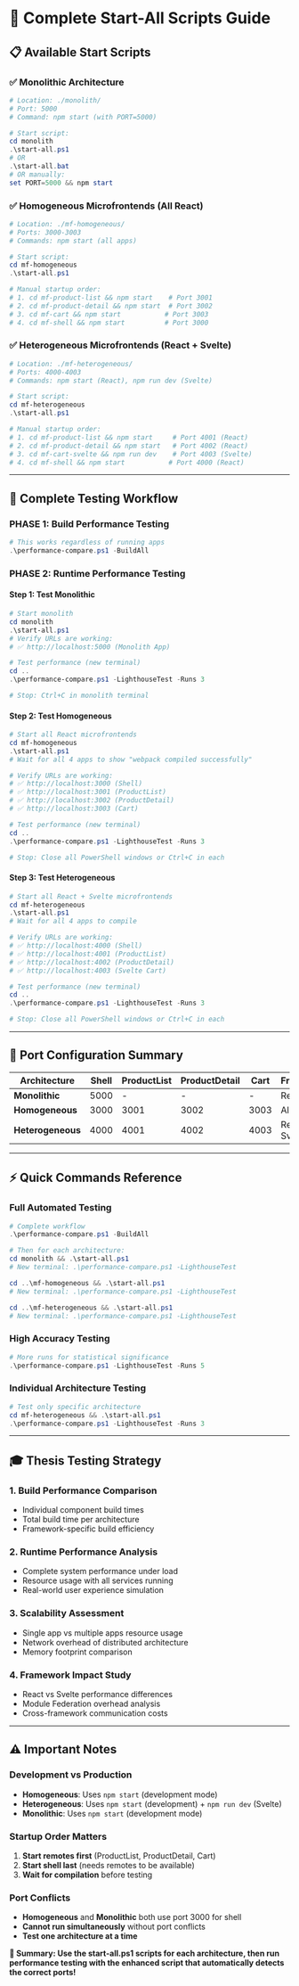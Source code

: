 # 🚀 Complete Start-All Scripts Guide

## 📋 **Available Start Scripts**

### **✅ Monolithic Architecture**

```powershell
# Location: ./monolith/
# Port: 5000
# Command: npm start (with PORT=5000)

# Start script:
cd monolith
.\start-all.ps1
# OR
.\start-all.bat
# OR manually:
set PORT=5000 && npm start
```

### **✅ Homogeneous Microfrontends (All React)**

```powershell
# Location: ./mf-homogeneous/
# Ports: 3000-3003
# Commands: npm start (all apps)

# Start script:
cd mf-homogeneous
.\start-all.ps1

# Manual startup order:
# 1. cd mf-product-list && npm start    # Port 3001
# 2. cd mf-product-detail && npm start  # Port 3002
# 3. cd mf-cart && npm start           # Port 3003
# 4. cd mf-shell && npm start          # Port 3000
```

### **✅ Heterogeneous Microfrontends (React + Svelte)**

```powershell
# Location: ./mf-heterogeneous/
# Ports: 4000-4003
# Commands: npm start (React), npm run dev (Svelte)

# Start script:
cd mf-heterogeneous
.\start-all.ps1

# Manual startup order:
# 1. cd mf-product-list && npm start     # Port 4001 (React)
# 2. cd mf-product-detail && npm start   # Port 4002 (React)
# 3. cd mf-cart-svelte && npm run dev    # Port 4003 (Svelte)
# 4. cd mf-shell && npm start           # Port 4000 (React)
```

---

## 🎯 **Complete Testing Workflow**

### **PHASE 1: Build Performance Testing**

```powershell
# This works regardless of running apps
.\performance-compare.ps1 -BuildAll
```

### **PHASE 2: Runtime Performance Testing**

#### **Step 1: Test Monolithic**

```powershell
# Start monolith
cd monolith
.\start-all.ps1
# Verify URLs are working:
# ✅ http://localhost:5000 (Monolith App)

# Test performance (new terminal)
cd ..
.\performance-compare.ps1 -LighthouseTest -Runs 3

# Stop: Ctrl+C in monolith terminal
```

#### **Step 2: Test Homogeneous**

```powershell
# Start all React microfrontends
cd mf-homogeneous
.\start-all.ps1
# Wait for all 4 apps to show "webpack compiled successfully"

# Verify URLs are working:
# ✅ http://localhost:3000 (Shell)
# ✅ http://localhost:3001 (ProductList)
# ✅ http://localhost:3002 (ProductDetail)
# ✅ http://localhost:3003 (Cart)

# Test performance (new terminal)
cd ..
.\performance-compare.ps1 -LighthouseTest -Runs 3

# Stop: Close all PowerShell windows or Ctrl+C in each
```

#### **Step 3: Test Heterogeneous**

```powershell
# Start all React + Svelte microfrontends
cd mf-heterogeneous
.\start-all.ps1
# Wait for all 4 apps to compile

# Verify URLs are working:
# ✅ http://localhost:4000 (Shell)
# ✅ http://localhost:4001 (ProductList)
# ✅ http://localhost:4002 (ProductDetail)
# ✅ http://localhost:4003 (Svelte Cart)

# Test performance (new terminal)
cd ..
.\performance-compare.ps1 -LighthouseTest -Runs 3

# Stop: Close all PowerShell windows or Ctrl+C in each
```

---

## 🔧 **Port Configuration Summary**

| Architecture      | Shell | ProductList | ProductDetail | Cart | Framework      |
| ----------------- | ----- | ----------- | ------------- | ---- | -------------- |
| **Monolithic**    | 5000  | -           | -             | -    | React          |
| **Homogeneous**   | 3000  | 3001        | 3002          | 3003 | All React      |
| **Heterogeneous** | 4000  | 4001        | 4002          | 4003 | React + Svelte |

---

## ⚡ **Quick Commands Reference**

### **Full Automated Testing**

```powershell
# Complete workflow
.\performance-compare.ps1 -BuildAll

# Then for each architecture:
cd monolith && .\start-all.ps1
# New terminal: .\performance-compare.ps1 -LighthouseTest

cd ..\mf-homogeneous && .\start-all.ps1
# New terminal: .\performance-compare.ps1 -LighthouseTest

cd ..\mf-heterogeneous && .\start-all.ps1
# New terminal: .\performance-compare.ps1 -LighthouseTest
```

### **High Accuracy Testing**

```powershell
# More runs for statistical significance
.\performance-compare.ps1 -LighthouseTest -Runs 5
```

### **Individual Architecture Testing**

```powershell
# Test only specific architecture
cd mf-heterogeneous && .\start-all.ps1
.\performance-compare.ps1 -LighthouseTest -Runs 3
```

---

## 🎓 **Thesis Testing Strategy**

### **1. Build Performance Comparison**

- Individual component build times
- Total build time per architecture
- Framework-specific build efficiency

### **2. Runtime Performance Analysis**

- Complete system performance under load
- Resource usage with all services running
- Real-world user experience simulation

### **3. Scalability Assessment**

- Single app vs multiple apps resource usage
- Network overhead of distributed architecture
- Memory footprint comparison

### **4. Framework Impact Study**

- React vs Svelte performance differences
- Module Federation overhead analysis
- Cross-framework communication costs

---

## ⚠️ **Important Notes**

### **Development vs Production**

- **Homogeneous**: Uses `npm start` (development mode)
- **Heterogeneous**: Uses `npm start` (development) + `npm run dev` (Svelte)
- **Monolithic**: Uses `npm start` (development mode)

### **Startup Order Matters**

1. **Start remotes first** (ProductList, ProductDetail, Cart)
2. **Start shell last** (needs remotes to be available)
3. **Wait for compilation** before testing

### **Port Conflicts**

- **Homogeneous** and **Monolithic** both use port 3000 for shell
- **Cannot run simultaneously** without port conflicts
- **Test one architecture at a time**

**🎯 Summary: Use the start-all.ps1 scripts for each architecture, then run performance testing with the enhanced script that automatically detects the correct ports!**

